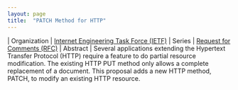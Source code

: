 ```yaml
---
layout: page
title:  "PATCH Method for HTTP"
---
```


| Organization | [Internet Engineering Task Force (IETF)](..)
| Series | [Request for Comments (RFC)](..)
| Abstract | Several applications extending the Hypertext Transfer Protocol (HTTP) require a feature to do partial resource modification. The existing HTTP PUT method only allows a complete replacement of a document. This proposal adds a new HTTP method, PATCH, to modify an existing HTTP resource.